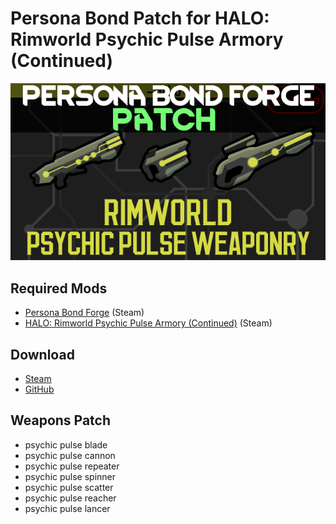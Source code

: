 # Persona Bond Patch for HALO: Rimworld Psychic Pulse Armory (Continued)

![](https://github.com/Daria40K/Persona-Bond-Patch-for-HALO-Psychic-Pulse-Armory/blob/main/About/Preview.png)

## Required Mods
- [Persona Bond Forge](https://steamcommunity.com/workshop/filedetails/?id=2178003816) (Steam)
- [HALO: Rimworld Psychic Pulse Armory (Continued)](https://steamcommunity.com/sharedfiles/filedetails/?id=2266844058) (Steam)

## Download
- [Steam](https://steamcommunity.com/sharedfiles/filedetails/?id=2755400587)
- [GitHub](https://github.com/Daria40KPersona-Bond-Patch-for-HALO-Psychic-Pulse-Armory/releases)

## Weapons Patch
- psychic pulse blade
- psychic pulse cannon
- psychic pulse repeater
- psychic pulse spinner
- psychic pulse scatter
- psychic pulse reacher
- psychic pulse lancer